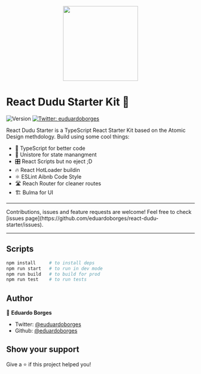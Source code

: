 
<p style="text-align: center !important">

<img src="https://upload.wikimedia.org/wikipedia/commons/thumb/a/a7/React-icon.svg/1200px-React-icon.svg.png" width="200" />

# React Dudu Starter Kit 👋
![Version](https://img.shields.io/badge/version-3.2.1-blue.svg?cacheSeconds=2592000)
[![Twitter: euduardoborges](https://img.shields.io/twitter/follow/euduardoborges.svg?style=social)](https://twitter.com/euduardoborges)

</p>

React Dudu Starter is a TypeScript React Starter Kit based on the Atomic Design methdology. Build using some cool things:


- 🍴 TypeScript for better code
- 👜 Unistore for state manangment
- 🎛 React Scripts but no eject ;D
- 🔥 React HotLoader buildin
- ⚛ ESLint Aibnb Code Style
- 🛣 Reach Router for cleaner routes
- 🏗 Bulma for UI 


<hr>
Contributions, issues and feature requests are welcome! Feel free to check [issues page](https://github.com/eduardoborges/react-dudu-starter/issues).
<hr>

## Scripts

```sh
npm install     # to install deps
npm run start   # to run in dev mode
npm run build   # to build for prod
npm run test    # to run tests
```

## Author

👤 **Eduardo Borges**

* Twitter: [@euduardoborges](https://twitter.com/euduardoborges)
* Github: [@eduardoborges](https://github.com/eduardoborges)



## Show your support

Give a ⭐️ if this project helped you!